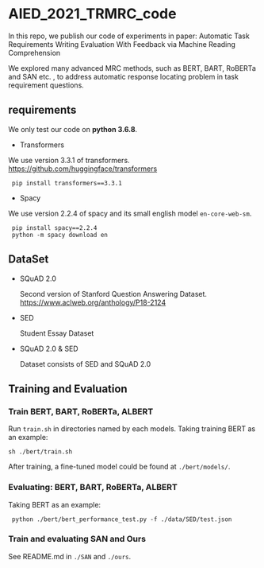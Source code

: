 # AIED_2021_TRMRC_code

In this repo, we publish our code of experiments in paper: Automatic Task Requirements Writing Evaluation With Feedback via Machine Reading Comprehension

We explored many advanced MRC methods, such as BERT, BART, RoBERTa and SAN etc. , to address automatic response locating problem in task requirement questions.

## requirements 

 
 We only test our code on **python 3.6.8**.

 - Transformers

 We use version 3.3.1 of transformers.
  https://github.com/huggingface/transformers 

```
 pip install transformers==3.3.1
```

- Spacy

We use version 2.2.4 of spacy and its small english model `en-core-web-sm`.

```
 pip install spacy==2.2.4 
 python -m spacy download en 
```

## DataSet 

- SQuAD 2.0 
   
   Second version of Stanford Question Answering Dataset. 
     https://www.aclweb.org/anthology/P18-2124
- SED
  
   Student Essay Dataset

- SQuAD 2.0 & SED 

   Dataset consists of SED and SQuAD 2.0

## Training and Evaluation


### Train BERT, BART, RoBERTa, ALBERT

Run `train.sh` in directories named by each models.
Taking training BERT as an example:

```
sh ./bert/train.sh
```
After training, a fine-tuned model could be found at `./bert/models/`.

### Evaluating: BERT, BART, RoBERTa, ALBERT 

 Taking BERT as an example:

```shell
 python ./bert/bert_performance_test.py -f ./data/SED/test.json
```

### Train and evaluating SAN and Ours

   See README.md in `./SAN` and `./ours`.









